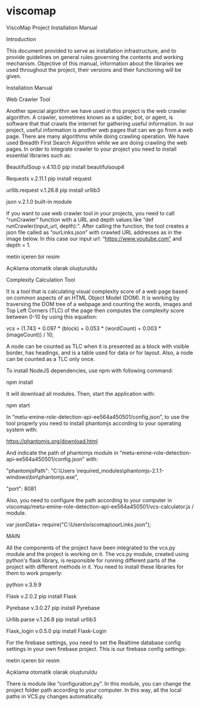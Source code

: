 # viscomap



ViscoMap Project Installation Manual 

 

Introduction 

 

This document provided to serve as installation infrastructure, and to provide guidelines on general rules governing the contents and working mechanism. Objective of this manual, information about the libraries we used throughout the project, their versions and their functioning will be given. 

 

Installation Manual 

 

Web Crawler Tool 	 

 

Another special algorithm we have used in this project is the web crawler algorithm. A crawler, sometimes known as a spider, bot, or agent, is software that that crawls the internet for gathering useful information. In our project, useful information is another web pages that can we go from a web page. There are many algorithms while doing crawling operation. We have used Breadth First Search Algorithm while we are doing crawling the web pages. In order to integrate crawler to your project you need to install essential libraries such as: 

BeautifulSoup		v.4.10.0	pip install beautifulsoup4 

Requests		v.2.11.1	pip install request 

urllib.request		v.1.26.8	pip install urllib3 

json			v.2.1.0		built-in module 

 

If you want to use web crawler tool in your projects, you need to call “runCrawler” function with a URL and depth values like “def runCrawler(input_url, depth):”. After calling the function, the tool creates a json file called as “ourLinks.json” with crawled URL addresses as in the image below. In this case our input url: “https://www.youtube.com” and depth = 1. 

 

metin içeren bir resim

Açıklama otomatik olarak oluşturuldu 

 

Complexity Calculation Tool 

 

It is a tool that is calculating visual complexity score of a web page based on common aspects of an HTML Object Model (DOM). It is working by traversing the DOM tree of a webpage and counting the words, images and Top Left Corners (TLC) of the page then computes the complexity score between 0-10 by using this equation:  

vcs = (1.743 + 0.097 * (block) + 0.053 * (wordCount) + 0.003 * (imageCount)) / 10;  

A node can be counted as TLC when it is presented as a block with visible border, has headings, and is a table used for data or for layout. Also, a node can be counted as a TLC only once. 

To install NodeJS dependencies, use npm with following command: 

npm install 

It will download all modules. Then, start the application with: 

npm start 

 

In “metu-emine-role-detection-api-ee564a450501/config.json”, to use the tool properly you need to install phantomjs according to your operating system with:  

https://phantomjs.org/download.html 

And indicate the path of phantomjs module in “metu-emine-role-detection-api-ee564a450501/config.json” with: 

 

"phantomjsPath": "C:\\Users \\required_modules\\phantomjs-2.1.1-windows\\bin\\phantomjs.exe", 

"port": 8081 

Also, you need to configure the path according to your computer in viscomap/metu-emine-role-detection-api-ee564a450501/vcs-calculator.js / module. 

var jsonData= require("C:\\Users\\viscomap\\ourLinks.json"); 

 

MAIN 

 

All the components of the project have been integrated to the vcs.py module and the project is working on it. The vcs.py module, created using python's flask library, is responsible for running different parts of the project with different methods in it. You need to install these libraries for them to work properly: 

python		v.3.9.9 

Flask		v.2.0.2		pip install Flask 

Pyrebase	v.3.0.27	pip install Pyrebase 

Urllib.parse	v.1.26.8	pip install urllib3 

Flask_login	v.0.5.0		pip install Flask-Login 

 

For the firebase settings, you need to set the Realtime database config settings in your own firebase project. This is our firebase config settings: 

metin içeren bir resim

Açıklama otomatik olarak oluşturuldu 

There is module like “configuration.py”. In this module, you can change the project folder path according to your computer. In this way, all the local paths in VCS.py changes automatically.  

 